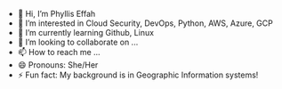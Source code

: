 - 👋 Hi, I’m Phyllis Effah
- 👀 I’m interested in Cloud Security, DevOps, Python, AWS, Azure, GCP
- 🌱 I’m currently learning Github, Linux
- 💞️ I’m looking to collaborate on ...
- 📫 How to reach me ...
- 😄 Pronouns: She/Her
- ⚡ Fun fact: My background is in Geographic Information systems!

<!---
Blinkerxx/Blinkerxx is a ✨ special ✨ repository because its `README.md` (this file) appears on your GitHub profile.
You can click the Preview link to take a look at your changes.
--->
